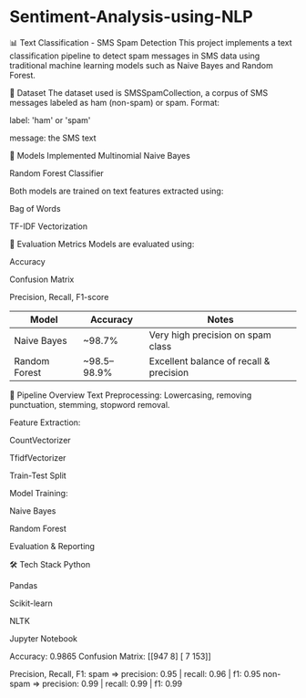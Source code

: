 # Sentiment-Analysis-using-NLP
📊 Text Classification - SMS Spam Detection
This project implements a text classification pipeline to detect spam messages in SMS data using traditional machine learning models such as Naive Bayes and Random Forest.

📁 Dataset
The dataset used is SMSSpamCollection, a corpus of SMS messages labeled as ham (non-spam) or spam.
Format:

label: 'ham' or 'spam'

message: the SMS text

🧠 Models Implemented
Multinomial Naive Bayes

Random Forest Classifier

Both models are trained on text features extracted using:

Bag of Words

TF-IDF Vectorization

🧪 Evaluation Metrics
Models are evaluated using:

Accuracy

Confusion Matrix

Precision, Recall, F1-score

| Model         | Accuracy     | Notes                                   |
| ------------- | ------------ | --------------------------------------- |
| Naive Bayes   | \~98.7%      | Very high precision on spam class       |
| Random Forest | \~98.5–98.9% | Excellent balance of recall & precision |

🔄 Pipeline Overview
Text Preprocessing:
Lowercasing, removing punctuation, stemming, stopword removal.

Feature Extraction:

CountVectorizer

TfidfVectorizer

Train-Test Split

Model Training:

Naive Bayes

Random Forest

Evaluation & Reporting

🛠 Tech Stack
Python

Pandas

Scikit-learn

NLTK

Jupyter Notebook


Accuracy: 0.9865
Confusion Matrix:
[[947   8]
 [  7 153]]

Precision, Recall, F1:
spam     => precision: 0.95 | recall: 0.96 | f1: 0.95
non-spam => precision: 0.99 | recall: 0.99 | f1: 0.99

